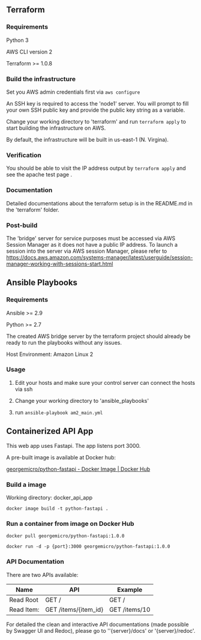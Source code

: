 ## Terraform

### Requirements

Python 3

AWS CLI version 2

Terraform >= 1.0.8

### Build the infrastructure

Set you AWS admin credentials first via `aws configure`

An SSH key is required to access the 'node1' server. You will prompt to fill  your own SSH public key and provide the public key string as a variable.

Change your working directory to 'terraform' and run `terraform apply` to start building the infrastructure on AWS.

By default, the infrastructure will be built in us-east-1 (N. Virgina).

### Verification

You should be able to visit the IP address output by ```terraform apply``` and see the apache test page .

### Documentation

Detailed documentations about the terraform setup is in the README.md in the 'terraform' folder.

### Post-build

The 'bridge' server for service purposes must be accessed via AWS Session Manager as it does not have a public IP address. To launch a session into the server via AWS session Manager, please refer to https://docs.aws.amazon.com/systems-manager/latest/userguide/session-manager-working-with-sessions-start.html



## Ansible Playbooks

### Requirements

Ansible >= 2.9

Python >= 2.7

The created AWS bridge server by the terraform project should already be ready to run the playbooks without any issues.

Host Environment: Amazon Linux 2

### Usage

1. Edit your hosts and make sure your control server can connect the hosts via ssh

2. Change your working directory to 'ansible_playbooks'

3. run `ansible-playbook am2_main.yml`




## Containerized API App

This web app uses Fastapi. The app listens port 3000.

A pre-built image is available at Docker hub: 

[georgemicro/python-fastapi - Docker Image | Docker Hub](https://hub.docker.com/r/georgemicro/python-fastapi)

### Build a image

Working directory: docker_api_app

`docker image build -t python-fastapi .`

### Run a container from image on Docker Hub

`docker pull georgemicro/python-fastapi:1.0.0`

`docker run -d -p {port}:3000 georgemicro/python-fastapi:1.0.0`

### API Documentation

There are two APIs available:

| Name       | API                  | Example       |
| ---------- | -------------------- | ------------- |
| Read Root  | GET	/                | GET /         |
| Read Item: | GET	/items/{item_id} | GET /items/10 |

For detailed the clean and interactive API documentations (made possible by Swagger UI and Redoc), please go to ''{server}/docs' or '{server}/redoc'.

